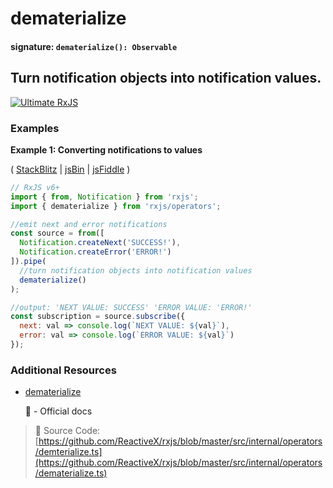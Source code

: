 # dematerialize

#### signature: `dematerialize(): Observable`

## Turn notification objects into notification values.

[<img src="https://drive.google.com/uc?export=view&id=1htrban3k3Z8CxiKwEV6bdmxW5Wu8xdWX" alt="Ultimate RxJS">](https://ultimatecourses.com/courses/rxjs?ref=4)

### Examples

**Example 1: Converting notifications to values**

(
[StackBlitz](https://stackblitz.com/edit/typescript-bxdwbg?file=index.ts&devtoolsheight=100)
| [jsBin](http://jsbin.com/vafedocibi/1/edit?js,console) |
[jsFiddle](https://jsfiddle.net/btroncone/jw08mouy/) )

```javascript
// RxJS v6+
import { from, Notification } from 'rxjs';
import { dematerialize } from 'rxjs/operators';

//emit next and error notifications
const source = from([
  Notification.createNext('SUCCESS!'),
  Notification.createError('ERROR!')
]).pipe(
  //turn notification objects into notification values
  dematerialize()
);

//output: 'NEXT VALUE: SUCCESS' 'ERROR VALUE: 'ERROR!'
const subscription = source.subscribe({
  next: val => console.log(`NEXT VALUE: ${val}`),
  error: val => console.log(`ERROR VALUE: ${val}`)
});
```

### Additional Resources

- [dematerialize](https://rxjs.dev/api/operators/dematerialize)

  📰 - Official docs

> :file_folder: Source Code:
> [https://github.com/ReactiveX/rxjs/blob/master/src/internal/operators/demterialize.ts](https://github.com/ReactiveX/rxjs/blob/master/src/internal/operators/dematerialize.ts)
